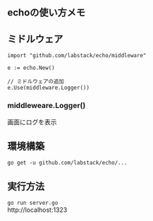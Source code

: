 ## echoの使い方メモ  

## ミドルウェア  
```go:
import "github.com/labstack/echo/middleware"

e := echo.New()

// ミドルウェアの追加
e.Use(middleware.Logger())
```

### middleweare.Logger()  
画面にログを表示

## 環境構築  
`go get -u github.com/labstack/echo/...`

## 実行方法  
`go run server.go`  
http://localhost:1323
